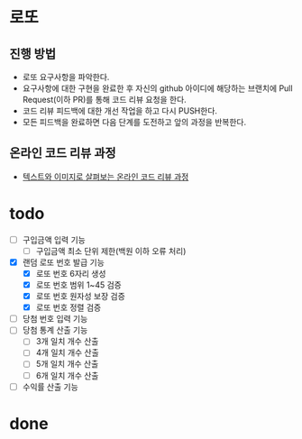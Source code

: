 # 로또
## 진행 방법
* 로또 요구사항을 파악한다.
* 요구사항에 대한 구현을 완료한 후 자신의 github 아이디에 해당하는 브랜치에 Pull Request(이하 PR)를 통해 코드 리뷰 요청을 한다.
* 코드 리뷰 피드백에 대한 개선 작업을 하고 다시 PUSH한다.
* 모든 피드백을 완료하면 다음 단계를 도전하고 앞의 과정을 반복한다.

## 온라인 코드 리뷰 과정
* [텍스트와 이미지로 살펴보는 온라인 코드 리뷰 과정](https://github.com/next-step/nextstep-docs/tree/master/codereview)

# todo
- [ ] 구입금액 입력 기능
  - [ ] 구입금액 최소 단위 제한(백원 이하 오류 처리)
- [X] 랜덤 로또 번호 발급 기능
  - [x] 로또 번호 6자리 생성
  - [x] 로또 번호 범위 1~45 검증
  - [x] 로또 번호 원자성 보장 검증
  - [x] 로또 번호 정렬 검증
- [ ] 당첨 번호 입력 기능
- [ ] 당첨 통계 산출 기능
  - [ ] 3개 일치 개수 산출
  - [ ] 4개 일치 개수 산출
  - [ ] 5개 일치 개수 산출
  - [ ] 6개 일치 개수 산출
- [ ] 수익률 산출 기능

# done

